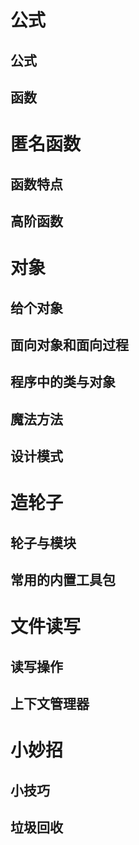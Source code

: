 # 公式
## 公式

## 函数

# 匿名函数

## 函数特点

## 高阶函数

# 对象
## 给个对象

## 面向对象和面向过程

## 程序中的类与对象

## 魔法方法

## 设计模式


# 造轮子
## 轮子与模块

## 常用的内置工具包


# 文件读写
## 读写操作

## 上下文管理器


# 小妙招
## 小技巧

## 垃圾回收
